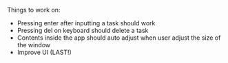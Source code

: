 Things to work on:

- Pressing enter after inputting a task should work
- Pressing del on keyboard should delete a task
- Contents inside the app should auto adjust when user adjust the size of the window
- Improve UI (LAST!)